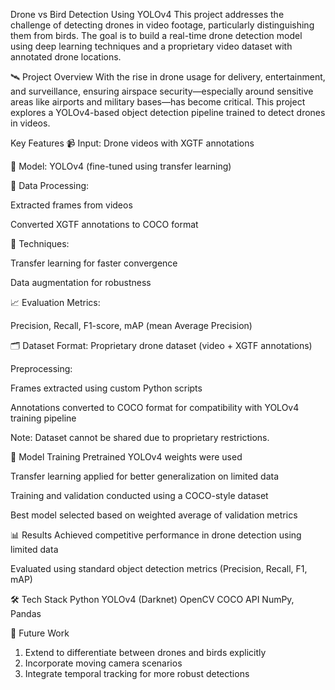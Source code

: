 Drone vs Bird Detection Using YOLOv4
This project addresses the challenge of detecting drones in video footage, particularly distinguishing them from birds. The goal is to build a real-time drone detection model using deep learning techniques and a proprietary video dataset with annotated drone locations.

🛰️ Project Overview
With the rise in drone usage for delivery, entertainment, and surveillance, ensuring airspace security—especially around sensitive areas like airports and military bases—has become critical. This project explores a YOLOv4-based object detection pipeline trained to detect drones in videos.

Key Features
📹 Input: Drone videos with XGTF annotations

🧠 Model: YOLOv4 (fine-tuned using transfer learning)

🔁 Data Processing:

Extracted frames from videos

Converted XGTF annotations to COCO format

🔧 Techniques:

Transfer learning for faster convergence

Data augmentation for robustness

📈 Evaluation Metrics:

Precision, Recall, F1-score, mAP (mean Average Precision)

🗂️ Dataset
Format: Proprietary drone dataset (video + XGTF annotations)

Preprocessing:

Frames extracted using custom Python scripts

Annotations converted to COCO format for compatibility with YOLOv4 training pipeline

Note: Dataset cannot be shared due to proprietary restrictions.

🚀 Model Training
Pretrained YOLOv4 weights were used

Transfer learning applied for better generalization on limited data

Training and validation conducted using a COCO-style dataset

Best model selected based on weighted average of validation metrics

📊 Results
Achieved competitive performance in drone detection using limited data

Evaluated using standard object detection metrics (Precision, Recall, F1, mAP)

🛠️ Tech Stack
Python
YOLOv4 (Darknet)
OpenCV
COCO API
NumPy, Pandas

🧪 Future Work
1. Extend to differentiate between drones and birds explicitly
2. Incorporate moving camera scenarios
3. Integrate temporal tracking for more robust detections